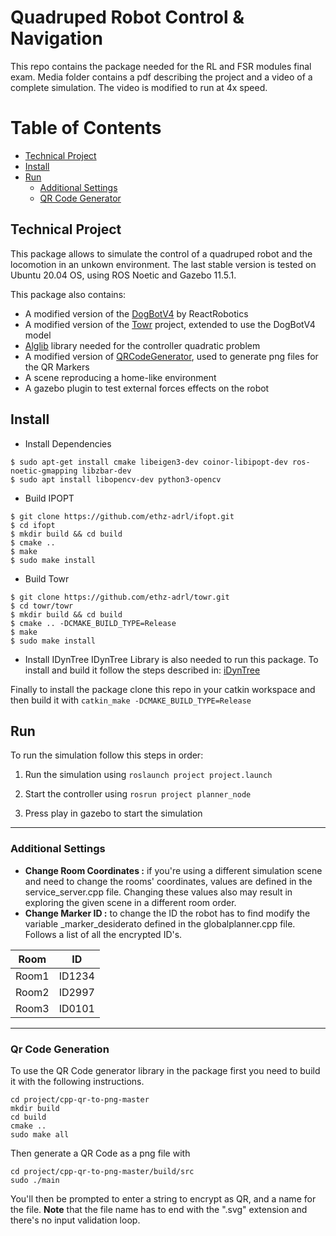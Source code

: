 # Quadruped Robot Control & Navigation
This repo contains the package needed for the RL and FSR modules final exam. Media folder contains a pdf describing the project and a video of a complete simulation. The video is modified to run at 4x speed.

Table of Contents
=================

  * [Technical Project](#Technical-Project)
  * [Install](#Install)
  * [Run](#Run)
    * [Additional Settings](#Additional-Settings)
    * [QR Code Generator](#QR-Code-Generator)

## Technical Project
This package allows to simulate the control of a quadruped robot and the locomotion in an unkown environment. The last stable version is tested on Ubuntu 20.04 OS, using ROS Noetic and Gazebo 11.5.1.

This package also contains:
- A modified version of the [DogBotV4](https://github.com/ReactRobotics/DogBotV4 "DogBotV4") by ReactRobotics
- A modified version of the [Towr](https://github.com/ethz-adrl/towr "towr") project, extended to use the DogBotV4 model
- [Alglib](https://www.alglib.net "Alglib") library needed for the controller quadratic problem
- A modified version of [QRCodeGenerator](https://github.com/RaymiiOrg/cpp-qr-to-png "QRCodeGenerator"), used to generate png files for the QR Markers
- A scene reproducing a home-like environment
- A gazebo plugin to test external forces effects on the robot


## Install
- Install Dependencies
```
$ sudo apt-get install cmake libeigen3-dev coinor-libipopt-dev ros-noetic-gmapping libzbar-dev
$ sudo apt install libopencv-dev python3-opencv
```

- Build IPOPT
```
$ git clone https://github.com/ethz-adrl/ifopt.git
$ cd ifopt
$ mkdir build && cd build
$ cmake ..
$ make
$ sudo make install
```

- Build Towr
```
$ git clone https://github.com/ethz-adrl/towr.git
$ cd towr/towr
$ mkdir build && cd build
$ cmake .. -DCMAKE_BUILD_TYPE=Release
$ make
$ sudo make install
```
- Install IDynTree
IDynTree Library is also needed to run this package. To install and build it follow the steps described in: [iDynTree](https://github.com/robotology/idyntree/blob/master/doc/build-from-source.md "iDynTree")

Finally to install the package clone this repo in your catkin workspace and then build it with `catkin_make -DCMAKE_BUILD_TYPE=Release`

## Run
To run the simulation follow this steps in order:

1. Run the simulation using `roslaunch project project.launch`

2. Start the controller using `rosrun project planner_node`

3. Press play in gazebo to start the simulation

------------


### Additional Settings
- **Change Room Coordinates :** if you're using a different simulation scene and need to change the rooms' coordinates, values are defined in the service_server.cpp file. Changing these values also may result in exploring the given scene in a different room order. 
- **Change Marker ID :** to change the ID the robot has to find modify the variable _marker_desiderato defined in the globalplanner.cpp file. Follows a list of all the encrypted ID's.

| Room  | ID | 
| :---: | :---: |
| Room1 | ID1234 |
| Room2 | ID2997 |
| Room3 | ID0101 |

------------

### Qr Code Generation
To use the QR Code generator library in the package first you need to build it with the following instructions.

```
cd project/cpp-qr-to-png-master
mkdir build
cd build
cmake ..
sudo make all
```

Then generate a QR Code as a png file with
```
cd project/cpp-qr-to-png-master/build/src
sudo ./main
```
You'll then be prompted to enter a string to encrypt as QR, and a name for the file. **Note** that the file name has to end with the ".svg" extension and there's no input validation loop.

